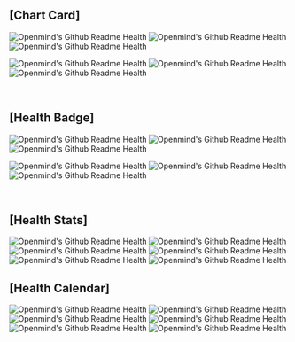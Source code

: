 ## [Chart Card]

![Openmind's Github Readme Health](https://github-readme-developer-health.com/cards/chart?username=ShinDajeong&size=250&theme=defaultTheme)
![Openmind's Github Readme Health](https://github-readme-developer-health.com/cards/chart?username=pyoki32&size=250&theme=forest)
![Openmind's Github Readme Health](https://github-readme-developer-health.com/cards/chart?username=JoChoSunghoon&size=250&theme=blue)

![Openmind's Github Readme Health](https://github-readme-developer-health.com/cards/chart?username=real100woong&size=250&theme=darkforest)
![Openmind's Github Readme Health](https://github-readme-developer-health.com/cards/chart?username=pyoki32&size=250&theme=night)
![Openmind's Github Readme Health](https://github-readme-developer-health.com/cards/chart?username=JoChoSunghoon&size=249&theme=cherry)

<br>

## [Health Badge]

![Openmind's Github Readme Health](https://github-readme-developer-health.com/cards/badge?username=ShinDajeong&size=2.5)
![Openmind's Github Readme Health](https://github-readme-developer-health.com/cards/badge?username=pyoki32&size=2.5&theme=pink)
![Openmind's Github Readme Health](https://github-readme-developer-health.com/cards/badge?username=JoChoSunghoon&size=2.5&theme=sky)

![Openmind's Github Readme Health](https://github-readme-developer-health.com/cards/badge?username=real100woong&size=2.5&theme=forest)
![Openmind's Github Readme Health](https://github-readme-developer-health.com/cards/badge?username=pyoki32&size=2.5&theme=sunset)
![Openmind's Github Readme Health](https://github-readme-developer-health.com/cards/badge?username=clalsw&size=2.5&theme=dark)

<br>

## [Health Stats]

![Openmind's Github Readme Health](https://github-readme-developer-health.com/cards/fit?username=ShinDajeong)
![Openmind's Github Readme Health](https://github-readme-developer-health.com/cards/fit?username=pyoki32&theme=dark&badge_theme=pink)
![Openmind's Github Readme Health](https://github-readme-developer-health.com/cards/fit?username=real100woong&theme=radical&badge_theme=sky)
![Openmind's Github Readme Health](https://github-readme-developer-health.com/cards/fit?username=JoChoSunghoon&theme=merko&badge_theme=forest)
![Openmind's Github Readme Health](https://github-readme-developer-health.com/cards/fit?username=clalsw&theme=highcontrast&badge_theme=sunset)
![Openmind's Github Readme Health](https://github-readme-developer-health.com/cards/fit?username=clalsw&theme=dracula&badge_theme=dark)
<br>

## [Health Calendar]
![Openmind's Github Readme Health](https://github-readme-developer-health.com/cards/calendar?username=ShinDajeong)
![Openmind's Github Readme Health](https://github-readme-developer-health.com/cards/calendar?username=pyoki32&theme=grape)
![Openmind's Github Readme Health](https://github-readme-developer-health.com/cards/calendar?username=real100woong&theme=sky)
![Openmind's Github Readme Health](https://github-readme-developer-health.com/cards/calendar?username=JoChoSunghoon&theme=orange)
![Openmind's Github Readme Health](https://github-readme-developer-health.com/cards/calendar?username=clalsw&theme=grass)
![Openmind's Github Readme Health](https://github-readme-developer-health.com/cards/calendar?username=clalsw&theme=green)
